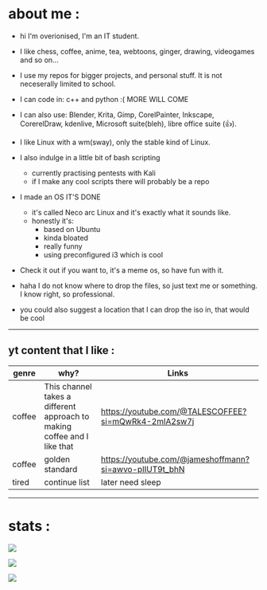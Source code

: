 # about me :

- hi I'm overionised, I'm an IT student.
- I like chess, coffee, anime, tea, webtoons, ginger,  drawing, videogames and so on...
- I use my repos for bigger projects, and personal stuff. It is not neceserally limited to school.
- I can code in: c++ and python :( MORE WILL COME
- I can also use: Blender, Krita, Gimp, CorelPainter,  Inkscape, CorerelDraw, kdenlive, Microsoft suite(bleh), libre office suite (👍).
- I like Linux with a wm(sway), only the stable kind of Linux.
- I also indulge in a little bit of bash scripting
     - currently practising pentests with Kali
     - if I make any cool scripts there will probably be a repo
- I made an OS IT'S DONE
     - it's called Neco arc Linux and it's exactly what it sounds like.
     - honestly it's: 
        - based on Ubuntu
        - kinda bloated
        - really funny
        - using preconfigured i3 which is cool

- Check it out if you want to, it's a meme os, so have fun with it.

- haha I do not know where to drop the files, so just text me or something. I know right, so professional.
- you could also suggest a location that I can drop the iso in, that would be cool

------------

## yt content that I like :

genre | why? | Links
----------------|-------------|-------
coffee | This channel takes a different approach to making coffee and I like that | https://youtube.com/@TALESCOFFEE?si=mQwRk4-2mlA2sw7j
coffee | golden standard | https://youtube.com/@jameshoffmann?si=awvo-plIUT9t_bhN
tired | continue list | later need sleep

-------------

# stats :

![](https://github-readme-stats.vercel.app/api?username=Overionised&theme=gruvbox&hide_border=true&include_all_commits=true&count_private=true)<br/>

![](https://github-readme-streak-stats.herokuapp.com/?user=Overionised&theme=gruvbox&hide_border=true)<br/>

![](https://github-readme-stats.vercel.app/api/top-langs/?username=Overionised&theme=gruvbox&hide_border=true&include_all_commits=true&count_private=true&layout=donut)